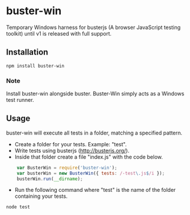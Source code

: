 buster-win
==========

Temporary Windows harness for busterjs (A browser JavaScript testing toolkit) until v1 is released with full support.

## Installation
    npm install buster-win

### Note
Install buster-win alongside buster. Buster-Win simply acts as a Windows test runner.

## Usage

buster-win will execute all tests in a folder, matching a specified pattern.

* Create a folder for your tests.  Example: "test".
* Write tests using busterjs (http://busterjs.org/).
* Inside that folder create a file "index.js" with the code below.

```javascript
    var BusterWin = require('buster-win');
    var busterWin = new BusterWin({ tests: /-test\.js$/i });
    busterWin.run(__dirname);
```

* Run the following command where "test" is the name of the folder containing your tests.

```
node test
```